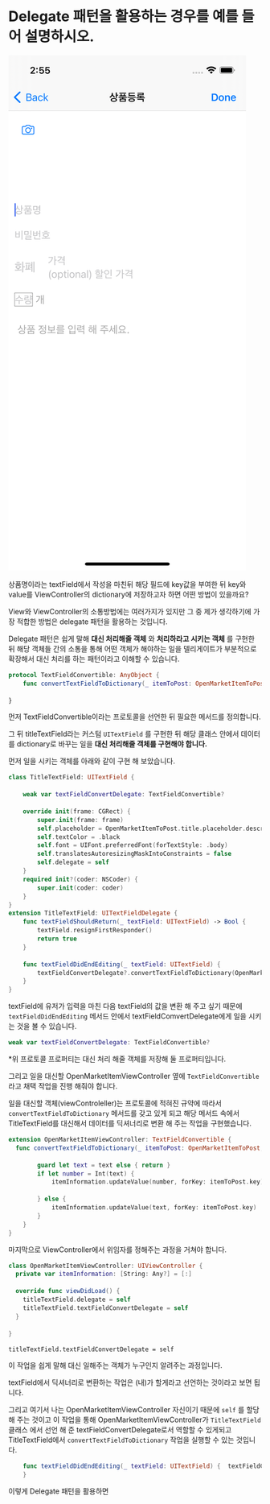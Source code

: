 # Delegate 패턴을 활용하는 경우를 예를 들어 설명하시오.

![simulator_screenshot_33C362C5-5221-49E1-AA9A-1928085481C8](https://raw.githubusercontent.com/inwoodev/uploadedImages/uploadedFiles/20210801145521.png)

상품명이라는 textField에서 작성을 마친뒤 해당 필드에 key값을 부여한 뒤 key와 value를 ViewController의 dictionary에 저장하고자 하면 어떤 방법이 있을까요?

View와 ViewController의 소통방법에는 여러가지가 있지만 그 중 제가 생각하기에 가장 적합한 방법은 delegate 패턴을 활용하는 것입니다.



Delegate 패턴은 쉽게 말해 **대신 처리해줄 객체** 와 **처리하라고 시키는 객체** 를 구현한 뒤 해당 객체들 간의 소통을 통해 어떤 객체가 해야하는 일을 델리게이트가 부분적으로 확장해서 대신 처리를 하는 패턴이라고 이해할 수 있습니다.





``` swift
protocol TextFieldConvertible: AnyObject {
    func convertTextFieldToDictionary(_ itemToPost: OpenMarketItemToPost, _ text: String?)
  
}
```

먼저 TextFieldConvertible이라는 프로토콜을 선언한 뒤 필요한 메서드를 정의합니다.

그 뒤 titleTextField라는 커스텀 `UITextField`  를 구현한 뒤 해당 클래스 안에서 데이터를 dictionary로 바꾸는 일을 **대신 처리해줄 객체를 구현해야 합니다.**



먼저 일을 시키는 객체를 아래와 같이 구현 해 보았습니다.

``` swift
class TitleTextField: UITextField {
    
    weak var textFieldConvertDelegate: TextFieldConvertible?
    
    override init(frame: CGRect) {
        super.init(frame: frame)
        self.placeholder = OpenMarketItemToPost.title.placeholder.description
        self.textColor = .black
        self.font = UIFont.preferredFont(forTextStyle: .body)
        self.translatesAutoresizingMaskIntoConstraints = false
        self.delegate = self
    }
    required init?(coder: NSCoder) {
        super.init(coder: coder)
    }
}
extension TitleTextField: UITextFieldDelegate {
    func textFieldShouldReturn(_ textField: UITextField) -> Bool {
        textField.resignFirstResponder()
        return true
    }
    
    func textFieldDidEndEditing(_ textField: UITextField) {
        textFieldConvertDelegate?.convertTextFieldToDictionary(OpenMarketItemToPost.title, textField.text)
    }
}
```
textField에 유저가 입력을 마친 다음 textField의 값을 변환 해 주고 싶기 때문에 `textFieldDidEndEditing` 메서드 안에서 textFieldComvertDelegate에게 일을 시키는 것을 볼 수 있습니다.



``` swift
weak var textFieldConvertDelegate: TextFieldConvertible?
```

*위 프로토콜 프로퍼티는 대신 처리 해줄 객체를 저장해 둘 프로퍼티입니다.



그리고 일을 대신할 OpenMarketItemViewController 옆에 `TextFieldConvertible` 라고 채택 작업을 진행 해줘야 합니다.

일을 대신할 객체(viewControleller)는 프로토콜에 적혀진 규약에 따라서 `convertTextFieldToDictionary` 메서드를 갖고 있게 되고 해당 메서드 속에서 TitleTextField를 대신해서 데이터를 딕셔너리로 변환 해 주는 작업을 구현했습니다.

``` swift
extension OpenMarketItemViewController: TextFieldConvertible {
  func convertTextFieldToDictionary(_ itemToPost: OpenMarketItemToPost, _ text: String?) {
        
        guard let text = text else { return }
        if let number = Int(text) {
            itemInformation.updateValue(number, forKey: itemToPost.key)
            
        } else {
            itemInformation.updateValue(text, forKey: itemToPost.key)
        }
    }
}
```



마지막으로 ViewController에서 위임자를 정해주는 과정을 거쳐야 합니다.

``` swift
class OpenMarketItemViewController: UIViewController {
  private var itemInformation: [String: Any?] = [:]
  
  override func viewDidLoad() {
    titleTextField.delegate = self
    titleTextField.textFieldConvertDelegate = self
  }
  
}
```

`titleTextField.textFieldConvertDelegate = self`

이 작업을 쉽게 말해 대신 일해주는 객체가 누구인지 알려주는 과정입니다.

textField에서 딕셔너리로 변환하는 작업은 (내)가 할게라고 선언하는 것이라고 보면 됩니다.

그리고 여기서 나는 OpenMarketItemViewController 자신이기 때문에 `self` 를 할당 해 주는 것이고 이 작업을 통해 OpenMarketItemViewController가  `TitleTextField` 클래스 에서 선언 해 준 textFieldConvertDelegate로서 역할할 수 있게되고 TitleTextField에서 `convertTextFieldToDictionary` 작업을 실행할 수 있는 것입니다.

``` swift
    func textFieldDidEndEditing(_ textField: UITextField) {  textFieldConvertDelegate?.convertTextFieldToDictionary(OpenMarketItemToPost.title, textField.text)
    }
```



이렇게 Delegate 패턴을 활용하면 
